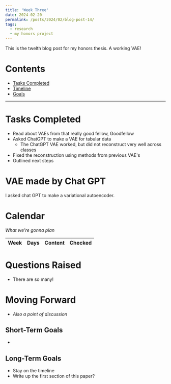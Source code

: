 ```yaml
---
title: 'Week Three'
date: 2024-02-20
permalink: /posts/2024/02/blog-post-14/
tags:
  - research
  - my honors project
---
```


This is the twelth blog post for my honors thesis. A working VAE!

# Contents

- [Tasks Completed](#tasks)
- [Timeline](#calendar)
- [Goals](#moving)


---


<a name="tasks"></a>
# Tasks Completed 
- Read about VAEs from that really good fellow, Goodfellow
- Asked ChatGPT to make a VAE for tabular data
  - The ChatGPT VAE worked, but did not reconstruct very well across classes
- Fixed the reconstruction using methods from previous VAE's
- Outlined next steps


# VAE made by Chat GPT
I asked chat GPT to make a variational autoencoder. 





<a name="calendar"></a>
# Calendar

*What we're gonna plan*

| Week | Days    | Content    | Checked |
| :---:   | :---: | :---: | :---: |





<a name="questions"></a>
# Questions Raised
- There are so many!


<a name="moving"></a>
# Moving Forward
- *Also a point of discussion*

## Short-Term Goals
- 


## Long-Term Goals
- Stay on the timeline
- Write up the first section of this paper?
